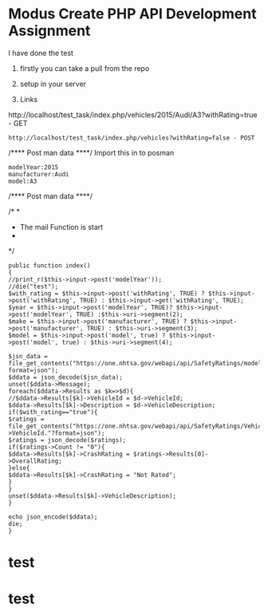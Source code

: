 # Modus Create PHP API Development Assignment

I have done the test

1) firstly you can take a pull from the repo
 
2) setup in your server

3)  Links 


  http://localhost/test_task/index.php/vehicles/2015/Audi/A3?withRating=true - GET

    http://localhost/test_task/index.php/vehicles?withRating=false - POST
    
/**** Post man data ****/
Import this in to posman 

    modelYear:2015
    manufacturer:Audi
    model:A3
    
 /**** Post man data ****/
 
 /*
 *
 * The mail Function is start 
 *
 */
 
 
 
    public function index()
    {
    //print_r($this->input->post('modelYear'));
    //die("test");
    $with_rating = $this->input->post('withRating', TRUE) ? $this->input->post('withRating', TRUE) : $this->input->get('withRating', TRUE);
    $year = $this->input->post('modelYear', TRUE)? $this->input->post('modelYear', TRUE) :$this->uri->segment(2);
    $make = $this->input->post('manufacturer', TRUE) ? $this->input->post('manufacturer', TRUE) : $this->uri->segment(3);
    $model = $this->input->post('model', true) ? $this->input->post('model', true) : $this->uri->segment(4);
    
    $jsn_data = file_get_contents("https://one.nhtsa.gov/webapi/api/SafetyRatings/modelyear".$year."/make/".$make."/model/".$model."?format=json");
    $ddata = json_decode($jsn_data);
    unset($ddata->Message);
    foreach($ddata->Results as $k=>$d){
    //$ddata->Results[$k]->VehicleId = $d->VehicleId;
    $ddata->Results[$k]->Description = $d->VehicleDescription;
    if($with_rating=="true"){
    $ratings = file_get_contents("https://one.nhtsa.gov/webapi/api/SafetyRatings/VehicleId".$d->VehicleId."?format=json");
    $ratings = json_decode($ratings);
    if($ratings->Count != "0"){
    $ddata->Results[$k]->CrashRating = $ratings->Results[0]->OverallRating;
    }else{
    $ddata->Results[$k]->CrashRating = "Not Rated";
    }
    }
    unset($ddata->Results[$k]->VehicleDescription);
    }
    
    echo json_encode($ddata);
    die;
    }




# test
# test
